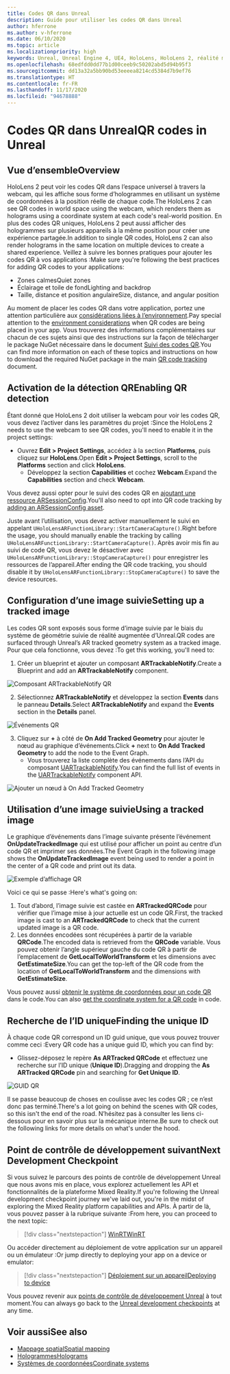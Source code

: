 ```yaml
---
title: Codes QR dans Unreal
description: Guide pour utiliser les codes QR dans Unreal
author: hferrone
ms.author: v-hferrone
ms.date: 06/10/2020
ms.topic: article
ms.localizationpriority: high
keywords: Unreal, Unreal Engine 4, UE4, HoloLens, HoloLens 2, réalité mixte, développement, fonctionnalités, documentation, guides, hologrammes, qr codes, casque de réalité mixte, casque windows mixed reality, casque de réalité virtuelle
ms.openlocfilehash: 68edfdd0dd77b1d00ceeb9c50202abd5d94b95f3
ms.sourcegitcommit: dd13a32a5bb90bd53eeeea8214cd5384d7b9ef76
ms.translationtype: HT
ms.contentlocale: fr-FR
ms.lasthandoff: 11/17/2020
ms.locfileid: "94678888"
---
```

# <a name="qr-codes-in-unreal"></a><span data-ttu-id="20753-104">Codes QR dans Unreal</span><span class="sxs-lookup"><span data-stu-id="20753-104">QR codes in Unreal</span></span>

## <a name="overview"></a><span data-ttu-id="20753-105">Vue d’ensemble</span><span class="sxs-lookup"><span data-stu-id="20753-105">Overview</span></span>

<span data-ttu-id="20753-106">HoloLens 2 peut voir les codes QR dans l’espace universel à travers la webcam, qui les affiche sous forme d’hologrammes en utilisant un système de coordonnées à la position réelle de chaque code.</span><span class="sxs-lookup"><span data-stu-id="20753-106">The HoloLens 2 can see QR codes in world space using the webcam, which renders them as holograms using a coordinate system at each code's real-world position.</span></span>  <span data-ttu-id="20753-107">En plus des codes QR uniques, HoloLens 2 peut aussi afficher des hologrammes sur plusieurs appareils à la même position pour créer une expérience partagée.</span><span class="sxs-lookup"><span data-stu-id="20753-107">In addition to single QR codes, HoloLens 2 can also render holograms in the same location on multiple devices to create a shared experience.</span></span> <span data-ttu-id="20753-108">Veillez à suivre les bonnes pratiques pour ajouter les codes QR à vos applications :</span><span class="sxs-lookup"><span data-stu-id="20753-108">Make sure you're following the best practices for adding QR codes to your applications:</span></span>

- <span data-ttu-id="20753-109">Zones calmes</span><span class="sxs-lookup"><span data-stu-id="20753-109">Quiet zones</span></span>
- <span data-ttu-id="20753-110">Éclairage et toile de fond</span><span class="sxs-lookup"><span data-stu-id="20753-110">Lighting and backdrop</span></span>
- <span data-ttu-id="20753-111">Taille, distance et position angulaire</span><span class="sxs-lookup"><span data-stu-id="20753-111">Size, distance, and angular position</span></span>

<span data-ttu-id="20753-112">Au moment de placer les codes QR dans votre application, portez une attention particulière aux [considérations liées à l’environnement](../../environment-considerations-for-hololens.md).</span><span class="sxs-lookup"><span data-stu-id="20753-112">Pay special attention to the [environment considerations](../../environment-considerations-for-hololens.md) when QR codes are being placed in your app.</span></span> <span data-ttu-id="20753-113">Vous trouverez des informations complémentaires sur chacun de ces sujets ainsi que des instructions sur la façon de télécharger le package NuGet nécessaire dans le document [Suivi des codes QR](../platform-capabilities-and-apis/qr-code-tracking.md).</span><span class="sxs-lookup"><span data-stu-id="20753-113">You can find more information on each of these topics and instructions on how to download the required NuGet package in the main [QR code tracking](../platform-capabilities-and-apis/qr-code-tracking.md) document.</span></span>

## <a name="enabling-qr-detection"></a><span data-ttu-id="20753-114">Activation de la détection QR</span><span class="sxs-lookup"><span data-stu-id="20753-114">Enabling QR detection</span></span>
<span data-ttu-id="20753-115">Étant donné que HoloLens 2 doit utiliser la webcam pour voir les codes QR, vous devez l’activer dans les paramètres du projet :</span><span class="sxs-lookup"><span data-stu-id="20753-115">Since the HoloLens 2 needs to use the webcam to see QR codes, you'll need to enable it in the project settings:</span></span>
- <span data-ttu-id="20753-116">Ouvrez **Edit > Project Settings**, accédez à la section **Platforms**, puis cliquez sur **HoloLens**.</span><span class="sxs-lookup"><span data-stu-id="20753-116">Open **Edit > Project Settings**, scroll to the **Platforms** section and click **HoloLens**.</span></span>
    + <span data-ttu-id="20753-117">Développez la section **Capabilities** et cochez **Webcam**.</span><span class="sxs-lookup"><span data-stu-id="20753-117">Expand the **Capabilities** section and check **Webcam**.</span></span>  

<span data-ttu-id="20753-118">Vous devez aussi opter pour le suivi des codes QR en [ajoutant une ressource ARSessionConfig](https://docs.microsoft.com/windows/mixed-reality/unreal-uxt-ch3#adding-the-session-asset).</span><span class="sxs-lookup"><span data-stu-id="20753-118">You'll also need to opt into QR code tracking by [adding an ARSessionConfig asset](https://docs.microsoft.com/windows/mixed-reality/unreal-uxt-ch3#adding-the-session-asset).</span></span>

<span data-ttu-id="20753-119">Juste avant l’utilisation, vous devez activer manuellement le suivi en appelant `UHoloLensARFunctionLibrary::StartCameraCapture()`.</span><span class="sxs-lookup"><span data-stu-id="20753-119">Right before the usage, you should manually enable the tracking by calling `UHoloLensARFunctionLibrary::StartCameraCapture()`.</span></span> <span data-ttu-id="20753-120">Après avoir mis fin au suivi de code QR, vous devez le désactiver avec `UHoloLensARFunctionLibrary::StopCameraCapture()` pour enregistrer les ressources de l’appareil.</span><span class="sxs-lookup"><span data-stu-id="20753-120">After ending the QR code tracking, you should disable it by `UHoloLensARFunctionLibrary::StopCameraCapture()` to save the device resources.</span></span>

## <a name="setting-up-a-tracked-image"></a><span data-ttu-id="20753-121">Configuration d’une image suivie</span><span class="sxs-lookup"><span data-stu-id="20753-121">Setting up a tracked image</span></span>

<span data-ttu-id="20753-122">Les codes QR sont exposés sous forme d’image suivie par le biais du système de géométrie suivie de réalité augmentée d’Unreal.</span><span class="sxs-lookup"><span data-stu-id="20753-122">QR codes are surfaced through Unreal’s AR tracked geometry system as a tracked image.</span></span> <span data-ttu-id="20753-123">Pour que cela fonctionne, vous devez :</span><span class="sxs-lookup"><span data-stu-id="20753-123">To get this working, you'll need to:</span></span>
1. <span data-ttu-id="20753-124">Créer un blueprint et ajouter un composant **ARTrackableNotify**.</span><span class="sxs-lookup"><span data-stu-id="20753-124">Create a Blueprint and add an **ARTrackableNotify** component.</span></span>

![Composant ARTrackableNotify QR](images/unreal-spatialmapping-artrackablenotify.PNG)

2. <span data-ttu-id="20753-126">Sélectionnez **ARTrackableNotify** et développez la section **Events** dans le panneau **Details**.</span><span class="sxs-lookup"><span data-stu-id="20753-126">Select **ARTrackableNotify** and expand the **Events** section in the **Details** panel.</span></span>

![Événements QR](images/unreal-spatialmapping-events.PNG)

3. <span data-ttu-id="20753-128">Cliquez sur **+** à côté de **On Add Tracked Geometry** pour ajouter le nœud au graphique d’événements.</span><span class="sxs-lookup"><span data-stu-id="20753-128">Click **+** next to **On Add Tracked Geometry** to add the node to the Event Graph.</span></span>
    - <span data-ttu-id="20753-129">Vous trouverez la liste complète des événements dans l’API du composant [UARTrackableNotify](https://docs.unrealengine.com/API/Runtime/AugmentedReality/UARTrackableNotifyComponent/index.html).</span><span class="sxs-lookup"><span data-stu-id="20753-129">You can find the full list of events in the [UARTrackableNotify](https://docs.unrealengine.com/API/Runtime/AugmentedReality/UARTrackableNotifyComponent/index.html) component API.</span></span>

![Ajouter un nœud à On Add Tracked Geometry](images/unreal-qr-codes-tracked-geometry.png)

## <a name="using-a-tracked-image"></a><span data-ttu-id="20753-131">Utilisation d’une image suivie</span><span class="sxs-lookup"><span data-stu-id="20753-131">Using a tracked image</span></span>
<span data-ttu-id="20753-132">Le graphique d’événements dans l’image suivante présente l’événement **OnUpdateTrackedImage** qui est utilisé pour afficher un point au centre d’un code QR et imprimer ses données.</span><span class="sxs-lookup"><span data-stu-id="20753-132">The Event Graph in the following image shows the **OnUpdateTrackedImage** event being used to render a point in the center of a QR code and print out its data.</span></span>

![Exemple d’affichage QR](images/unreal-qr-render.PNG)

<span data-ttu-id="20753-134">Voici ce qui se passe :</span><span class="sxs-lookup"><span data-stu-id="20753-134">Here's what's going on:</span></span>
1. <span data-ttu-id="20753-135">Tout d’abord, l’image suivie est castée en **ARTrackedQRCode** pour vérifier que l’image mise à jour actuelle est un code QR.</span><span class="sxs-lookup"><span data-stu-id="20753-135">First, the tracked image is cast to an **ARTrackedQRCode** to check that the current updated image is a QR code.</span></span>  
2. <span data-ttu-id="20753-136">Les données encodées sont récupérées à partir de la variable **QRCode**.</span><span class="sxs-lookup"><span data-stu-id="20753-136">The encoded data is retrieved from the **QRCode** variable.</span></span> <span data-ttu-id="20753-137">Vous pouvez obtenir l’angle supérieur gauche du code QR à partir de l’emplacement de **GetLocalToWorldTransform** et les dimensions avec **GetEstimateSize**.</span><span class="sxs-lookup"><span data-stu-id="20753-137">You can get the top-left of the QR code from the location of **GetLocalToWorldTransform** and the dimensions with **GetEstimateSize**.</span></span>

<span data-ttu-id="20753-138">Vous pouvez aussi [obtenir le système de coordonnées pour un code QR](https://docs.microsoft.com/windows/mixed-reality/qr-code-tracking#getting-the-coordinate-system-for-a-qr-code) dans le code.</span><span class="sxs-lookup"><span data-stu-id="20753-138">You can also [get the coordinate system for a QR code](https://docs.microsoft.com/windows/mixed-reality/qr-code-tracking#getting-the-coordinate-system-for-a-qr-code) in code.</span></span>

## <a name="finding-the-unique-id"></a><span data-ttu-id="20753-139">Recherche de l’ID unique</span><span class="sxs-lookup"><span data-stu-id="20753-139">Finding the unique ID</span></span>
<span data-ttu-id="20753-140">À chaque code QR correspond un ID guid unique, que vous pouvez trouver comme ceci :</span><span class="sxs-lookup"><span data-stu-id="20753-140">Every QR code has a unique guid ID, which you can find by:</span></span>
- <span data-ttu-id="20753-141">Glissez-déposez le repère **As ARTracked QRCode** et effectuez une recherche sur l’ID unique (**Unique ID**).</span><span class="sxs-lookup"><span data-stu-id="20753-141">Dragging and dropping the **As ARTracked QRCode**  pin and searching for **Get Unique ID**.</span></span>

![GUID QR](images/unreal-qr-guid.PNG)

<span data-ttu-id="20753-143">Il se passe beaucoup de choses en coulisse avec les codes QR ; ce n’est donc pas terminé.</span><span class="sxs-lookup"><span data-stu-id="20753-143">There's a lot going on behind the scenes with QR codes, so this isn't the end of the road.</span></span> <span data-ttu-id="20753-144">N’hésitez pas à consulter les liens ci-dessous pour en savoir plus sur la mécanique interne.</span><span class="sxs-lookup"><span data-stu-id="20753-144">Be sure to check out the following links for more details on what's under the hood.</span></span>

## <a name="next-development-checkpoint"></a><span data-ttu-id="20753-145">Point de contrôle de développement suivant</span><span class="sxs-lookup"><span data-stu-id="20753-145">Next Development Checkpoint</span></span>

<span data-ttu-id="20753-146">Si vous suivez le parcours des points de contrôle de développement Unreal que nous avons mis en place, vous explorez actuellement les API et fonctionnalités de la plateforme Mixed Reality.</span><span class="sxs-lookup"><span data-stu-id="20753-146">If you're following the Unreal development checkpoint journey we've laid out, you're in the midst of exploring the Mixed Reality platform capabilities and APIs.</span></span> <span data-ttu-id="20753-147">À partir de là, vous pouvez passer à la rubrique suivante :</span><span class="sxs-lookup"><span data-stu-id="20753-147">From here, you can proceed to the next topic:</span></span>

> [!div class="nextstepaction"]
> [<span data-ttu-id="20753-148">WinRT</span><span class="sxs-lookup"><span data-stu-id="20753-148">WinRT</span></span>](unreal-winRT.md)

<span data-ttu-id="20753-149">Ou accéder directement au déploiement de votre application sur un appareil ou un émulateur :</span><span class="sxs-lookup"><span data-stu-id="20753-149">Or jump directly to deploying your app on a device or emulator:</span></span>

> [!div class="nextstepaction"]
> [<span data-ttu-id="20753-150">Déploiement sur un appareil</span><span class="sxs-lookup"><span data-stu-id="20753-150">Deploying to device</span></span>](unreal-deploying.md)

<span data-ttu-id="20753-151">Vous pouvez revenir aux [points de contrôle de développement Unreal](unreal-development-overview.md#3-platform-capabilities-and-apis) à tout moment.</span><span class="sxs-lookup"><span data-stu-id="20753-151">You can always go back to the [Unreal development checkpoints](unreal-development-overview.md#3-platform-capabilities-and-apis) at any time.</span></span>

## <a name="see-also"></a><span data-ttu-id="20753-152">Voir aussi</span><span class="sxs-lookup"><span data-stu-id="20753-152">See also</span></span>
* [<span data-ttu-id="20753-153">Mappage spatial</span><span class="sxs-lookup"><span data-stu-id="20753-153">Spatial mapping</span></span>](../../design/spatial-mapping.md)
* [<span data-ttu-id="20753-154">Hologrammes</span><span class="sxs-lookup"><span data-stu-id="20753-154">Holograms</span></span>](../../discover/hologram.md)
* [<span data-ttu-id="20753-155">Systèmes de coordonnées</span><span class="sxs-lookup"><span data-stu-id="20753-155">Coordinate systems</span></span>](../../design/coordinate-systems.md)
